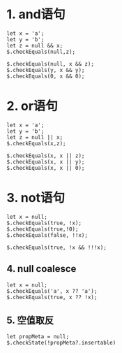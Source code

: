 # 1. and语句

````expr
let x = 'a';
let y = 'b';
let z = null && x;
$.checkEquals(null,z);

$.checkEquals(null, x && z);
$.checkEquals(y, x && y);
$.checkEquals(0, x && 0);
````

# 2. or语句

````expr
let x = 'a';
let y = 'b';
let z = null || x;
$.checkEquals(x,z);

$.checkEquals(x, x || z);
$.checkEquals(x, x || y);
$.checkEquals(x, x || 0);
````

# 3. not语句

````expr
let x = null;
$.checkEquals(true, !x);
$.checkEquals(true,!0);
$.checkEquals(false, !!x);

$.checkEquals(true, !x && !!!x); 
````

## 4. null coalesce

````expr
let x = null;
$.checkEquals('a', x ?? 'a');
$.checkEquals(true, x ?? !x);
````

## 5. 空值取反

````expr
let propMeta = null;
$.checkState(!propMeta?.insertable)
````